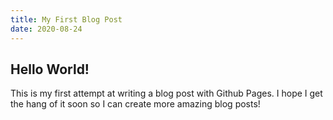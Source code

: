 ```yaml
---
title: My First Blog Post
date: 2020-08-24
---
```


## Hello World!

This is my first attempt at writing a blog post with Github Pages. I hope I get the hang of it soon so I can create more amazing blog posts!
